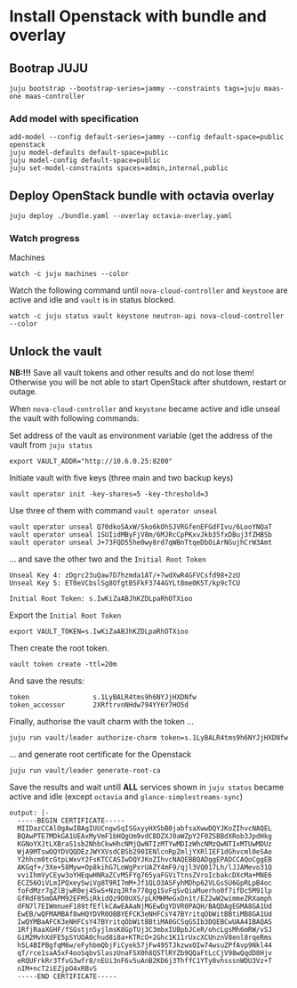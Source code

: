 # Install Openstack with bundle and overlay

## Bootrap JUJU
```
juju bootstrap --bootstrap-series=jammy --constraints tags=juju maas-one maas-controller
```
### Add model with specification
```
add-model --config default-series=jammy --config default-space=public openstack
juju model-defaults default-space=public
juju model-config default-space=public
juju set-model-constraints spaces=admin,internal,public
```
## Deploy OpenStack bundle with octavia overlay
```
juju deploy ./bundle.yaml --overlay octavia-overlay.yaml
```
### Watch progress
Machines
```
watch -c juju machines --color
```
Watch the following command until ```nova-cloud-controller``` and ```keystone``` are active and idle and ```vault``` is in status blocked.
```
watch -c juju status vault keystone neutron-api nova-cloud-controller --color
```
## Unlock the vault
**NB:!!!** Save all vault tokens and other results and do not lose them! Otherwise you will be not able to start OpenStack after shutdown, restart or outage.

When ```nova-cloud-controller``` and ```keystone``` became active and idle unseal the vault with following commands:

Set address of the vault as environment variable (get the address of the vault from ```juju status```
```
export VAULT_ADDR="http://10.6.0.25:8200"
```
Initiate vault with five keys (three main and two backup keys)
```
vault operator init -key-shares=5 -key-threshold=3
```
Use three of them with command ```vault operator unseal```
```
vault operator unseal Q70dkoSAxW/Sko6kOhSJVRGfenEFGdFIvu/6LooYNQaT
vault operator unseal 1SUIidMByFjV8m/6MJRcCpPKxvJkb35fxDBuj3fZHBSb
vault operator unseal J+73FQD55he0wy8rd7qWBnTtqeDbOiArNGujhCrW3Amt
```
... and save the other two and the ```Initial Root Token```
```
Unseal Key 4: zDgrc23uQaw7D7hzmda1AT/+7wdXwR4GFVCsfd98+2zU
Unseal Key 5: ET0eVCbslSg8OfgtBSFkF3744GYLt8me0K5T/kp9cTCU

Initial Root Token: s.IwKiZaABJhKZDLpaRhOTXioo
```
Export the ```Initial Root Token```
```
export VAULT_TOKEN=s.IwKiZaABJhKZDLpaRhOTXioo
```
Then create the root token. 
```
vault token create -ttl=20m
```
And save the resuts:
```
token                s.1LyBALR4tms9h6NYJjHXDNfw
token_accessor       2XRftrvnNHdw794YY6Y7HO5d
```
Finally, authorise the vault charm with the token ...
```
juju run vault/leader authorize-charm token=s.1LyBALR4tms9h6NYJjHXDNfw
```
... and generate root certificate for the Openstack
```
juju run vault/leader generate-root-ca
```
Save the results and wait untill **ALL** services shown in ```juju status``` became active and idle (except ```octavia``` and ```glance-simplestreams-sync```)
```
output: |-
  -----BEGIN CERTIFICATE-----
  MIIDazCCAlOgAwIBAgIUUCngwSqISGxyyHXSbB0jabfsaXwwDQYJKoZIhvcNAQEL
  BQAwPTE7MDkGA1UEAxMyVmF1bHQgUm9vdCBDZXJ0aWZpY2F0ZSBBdXRob3JpdHkg
  KGNoYXJtLXBraS1sb2NhbCkwHhcNMjQwNTIzMTYwMDIzWhcNMzQwNTIxMTUwMDUz
  WjA9MTswOQYDVQQDEzJWYXVsdCBSb290IENlcnRpZmljYXRlIEF1dGhvcml0eSAo
  Y2hhcm0tcGtpLWxvY2FsKTCCASIwDQYJKoZIhvcNAQEBBQADggEPADCCAQoCggEB
  AKGqf+/3Xe+58Myw+Op8kihG7LoWgPxrUAZY4mF9/qjl3VQ017Lh/lJJAMevo31Q
  vviIhmVyCEyw3oYHEqwHNRaZCvMSFYg765yaFGViTtnsZVroIcbakcDXcMa+MNE6
  ECZ56OiVLmIPQxeySwiVg8T9RI7mM+Jf1QLO3ASFyhMDhp62VLGsSU6GpRLpB4oc
  foFdMzr7gZlBjwR0ej45wS+NzqJRfe778gg1SvFqSvQiaMuerho0f7ifDc5M91lp
  GfRdF85mOAPM92EFMSiRkidQz9D0UXS/pLKMHMeGxDn1t/EZ2wW2wimmeZRXamph
  dFN7l7EIWmnueF189tfEflkCAwEAAaNjMGEwDgYDVR0PAQH/BAQDAgEGMA8GA1Ud
  EwEB/wQFMAMBAf8wHQYDVR0OBBYEFCK3eNHFCsY47BYritqObWitBBtiMB8GA1Ud
  IwQYMBaAFCK3eNHFCsY47BYritqObWitBBtiMA0GCSqGSIb3DQEBCwUAA4IBAQAS
  1RfjRaaXGHF/fSGstjn5yjlmsK8GpTUj3C3mbxIUBpbJCeR/ohcLgsMh6mRW/vSJ
  GiM2MvhXdFE5pSYUOA0chud8i8a+KTRcO+2Ghc1K11rUxcXCUnznV8enl8rqeRms
  h5L4BIPBgfqM6w/eFyhbmQbjFiCyek57jFw495TJkzwxOIw74wsuZPfAvp9Nkl44
  qT/rce1saA5xF4ooSqbvSlaszUnaFSX0h8QSTlRYZb9QQaFtLcCjV98wQqdD8Hjv
  eRQUFrkRr3TfvG3wfr8/nEUi3nF6v5uAnB2KD6j3ThffC1YTy0vhsssnWDU3Vz+T
  nIM+ncT2iEZjpO4xRBvS
  -----END CERTIFICATE-----
```
